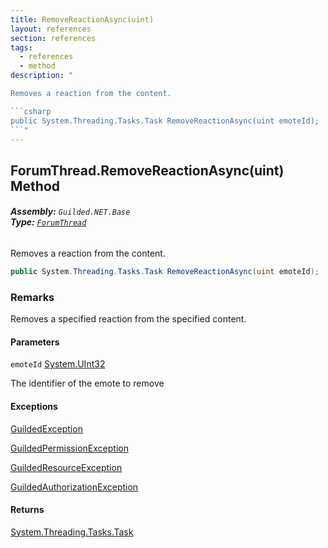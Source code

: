 ```yaml
---
title: RemoveReactionAsync(uint)
layout: references
section: references
tags:
  - references
  - method
description: "

Removes a reaction from the content.

```csharp
public System.Threading.Tasks.Task RemoveReactionAsync(uint emoteId);
```"
---
```


## ForumThread.RemoveReactionAsync(uint) Method
###### **Assembly:** `Guilded.NET.Base`<br/>**Type:** [`ForumThread`](ForumThread 'Guilded.NET.Base.Content.ForumThread')

Removes a reaction from the content.

```csharp
public System.Threading.Tasks.Task RemoveReactionAsync(uint emoteId);
```

### Remarks
  
Removes a specified reaction from the specified content.
#### Parameters

<a name='Guilded.NET.Base.Content.ForumThread.RemoveReactionAsync(uint).emoteId'></a>

`emoteId` [System.UInt32](https://docs.microsoft.com/en-us/dotnet/api/System.UInt32 'System.UInt32')

The identifier of the emote to remove

#### Exceptions

[GuildedException](GuildedException 'Guilded.NET.Base.GuildedException')

[GuildedPermissionException](GuildedPermissionException 'Guilded.NET.Base.GuildedPermissionException')

[GuildedResourceException](GuildedResourceException 'Guilded.NET.Base.GuildedResourceException')

[GuildedAuthorizationException](GuildedAuthorizationException 'Guilded.NET.Base.GuildedAuthorizationException')

#### Returns
[System.Threading.Tasks.Task](https://docs.microsoft.com/en-us/dotnet/api/System.Threading.Tasks.Task 'System.Threading.Tasks.Task')